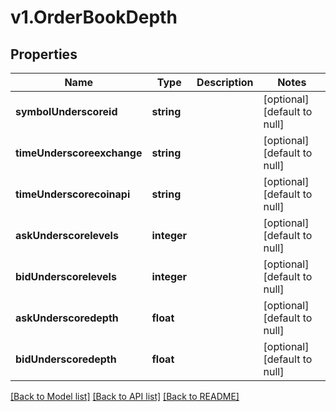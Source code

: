 # v1.OrderBookDepth

## Properties
Name | Type | Description | Notes
------------ | ------------- | ------------- | -------------
**symbolUnderscoreid** | **string** |  | [optional] [default to null]
**timeUnderscoreexchange** | **string** |  | [optional] [default to null]
**timeUnderscorecoinapi** | **string** |  | [optional] [default to null]
**askUnderscorelevels** | **integer** |  | [optional] [default to null]
**bidUnderscorelevels** | **integer** |  | [optional] [default to null]
**askUnderscoredepth** | **float** |  | [optional] [default to null]
**bidUnderscoredepth** | **float** |  | [optional] [default to null]

[[Back to Model list]](../README.md#documentation-for-models) [[Back to API list]](../README.md#documentation-for-api-endpoints) [[Back to README]](../README.md)


